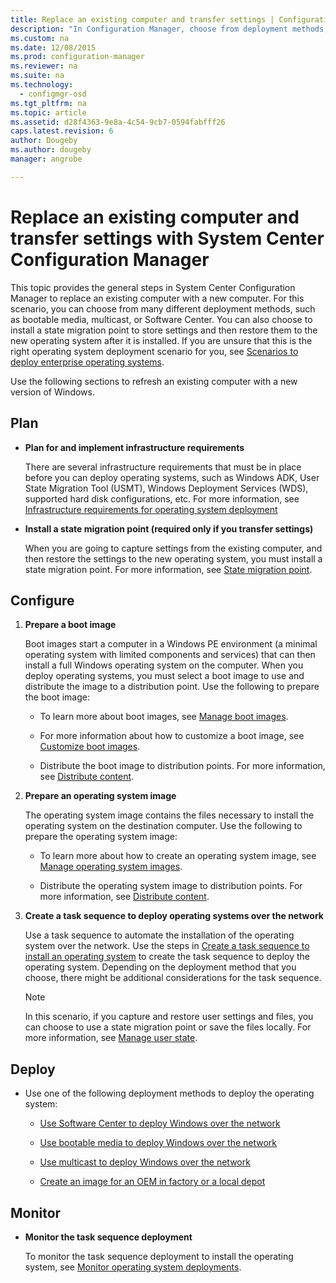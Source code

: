 ```yaml
---
title: Replace an existing computer and transfer settings | Configuration Manager
description: "In Configuration Manager, choose from deployment methods, such as bootable media, multicast, or Software Center, to replace an existing computer with a new computer."
ms.custom: na
ms.date: 12/08/2015
ms.prod: configuration-manager
ms.reviewer: na
ms.suite: na
ms.technology:
  - configmgr-osd
ms.tgt_pltfrm: na
ms.topic: article
ms.assetid: d28f4363-9e8a-4c54-9cb7-0594fabfff26
caps.latest.revision: 6
author: Dougebyms.author: dougebymanager: angrobe

---
```

# Replace an existing computer and transfer settings with System Center Configuration Manager
This topic provides the general steps in System Center Configuration Manager to replace an existing computer with a new computer. For this scenario, you can choose from many different deployment methods, such as bootable media, multicast, or Software Center. You can also  choose to install a state migration point to store settings and then restore them to the new operating system after it is installed. If you are unsure that this is the right operating system deployment scenario for you, see [Scenarios to deploy enterprise operating systems](scenarios-to-deploy-enterprise-operating-systems.md).  

 Use the following sections to refresh an existing computer with a new version of Windows.  

##  <a name="BKMK_Plan"></a> Plan  

-   **Plan for and implement  infrastructure requirements**  

     There are several infrastructure requirements that must be in place before you can deploy operating systems, such as Windows ADK, User State Migration Tool (USMT), Windows Deployment Services (WDS), supported hard disk configurations, etc. For more information, see [Infrastructure requirements for operating system deployment](../plan-design/infrastructure-requirements-for-operating-system-deployment.md)  

-   **Install a state migration point (required only if you transfer settings)**  

     When you are going to capture settings from the existing computer, and then restore the settings to the new operating system, you must install a state migration point. For more information, see [State migration point](../get-started/prepare-site-system-roles-for-operating-system-deployments.md#BKMK_StateMigrationPoints).  

##  <a name="BKMK_Configure"></a> Configure  

1.  **Prepare a boot image**  

     Boot images start a computer in a Windows PE environment (a minimal operating system with limited components and services) that can then install a full Windows operating system on the computer. When you deploy operating systems, you must select a boot image to use and distribute the image to a distribution point. Use the following to prepare the boot image:  

    -   To learn more about boot images, see [Manage boot images](../get-started/manage-boot-images.md).  

    -   For more information about how  to customize a boot image, see [Customize boot images](../get-started/customize-boot-images.md).  

    -   Distribute the boot image to distribution points. For more information, see [Distribute content](../../core/servers/deploy/configure/deploy-and-manage-content.md#bkmk_dist).  

2.  **Prepare an operating system image**  

     The operating system image contains the files necessary to install the operating system on the destination computer. Use the following to prepare the operating system image:  

    -   To learn more about how to create an operating system image, see  [Manage operating system images](../get-started/manage-operating-system-images.md).  

    -   Distribute the operating system image to distribution points. For more information, see [Distribute content](../../core/servers/deploy/configure/deploy-and-manage-content.md#bkmk_dist).  

3.  **Create a task sequence to deploy operating systems over the network**  

     Use a task sequence to automate the installation of the operating system over the network. Use the steps in [Create a task sequence to install an operating system](create-a-task-sequence-to-install-an-operating-system.md) to create the task sequence to deploy the operating system. Depending on the deployment method that you choose, there might be additional considerations for the task sequence.  

    > [!NOTE]  
    >  In this scenario, if you capture and restore user settings and files, you can choose to use a state migration point or save the files locally. For more information, see [Manage user state](../get-started/manage-user-state.md).  

##  <a name="BKMK_Deploy"></a> Deploy  

-   Use one of the following deployment methods to deploy the operating system:  

    -   [Use Software Center to deploy Windows over the network](use-software-center-to-deploy-windows-over-the-network.md)  

    -   [Use bootable media to deploy Windows over the network](use-bootable-media-to-deploy-windows-over-the-network.md)  

    -   [Use multicast to deploy Windows over the network](use-multicast-to-deploy-windows-over-the-network.md)  

    -   [Create an image for an OEM in factory or a local depot](create-an-image-for-an-oem-in-factory-or-a-local-depot.md)  

## Monitor  

-   **Monitor the task sequence deployment**  

     To monitor the task sequence deployment to install the operating system, see [Monitor operating system deployments](monitor-operating-system-deployments.md).  
